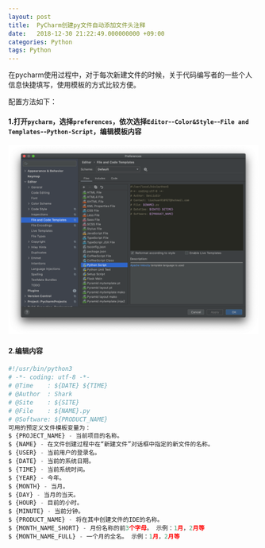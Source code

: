 ```yaml
---
layout: post
title:  PyCharm创建py文件自动添加文件头注释
date:   2018-12-30 21:22:49.000000000 +09:00
categories: Python
tags: Python
---
```


在pycharm使用过程中，对于每次新建文件的时候，关于代码编写者的一些个人信息快捷填写，使用模板的方式比较方便。

配置方法如下：
#### 1.打开`pycharm`，选择`preferences`，依次选择`Editor`--`Color&Style`--`File and Templates`--`Python-Script`，编辑模板内容

![](/assets/images/2018/PyCharm-custom-template.png)


#### 2.编辑内容

```python
#!/usr/bin/python3
# -*- coding: utf-8 -*-
# @Time    : ${DATE} ${TIME}
# @Author  : Shark
# @Site    : ${SITE}
# @File    : ${NAME}.py
# @Software: ${PRODUCT_NAME}
可用的预定义文件模板变量为：
$ {PROJECT_NAME} - 当前项目的名称。
$ {NAME} - 在文件创建过程中在“新建文件”对话框中指定的新文件的名称。
$ {USER} - 当前用户的登录名。
$ {DATE} - 当前的系统日期。
$ {TIME} - 当前系统时间。
$ {YEAR} - 今年。
$ {MONTH} - 当月。
$ {DAY} - 当月的当天。
$ {HOUR} - 目前的小时。
$ {MINUTE} - 当前分钟。
$ {PRODUCT_NAME} - 将在其中创建文件的IDE的名称。
$ {MONTH_NAME_SHORT} - 月份名称的前3个字母。 示例：1月，2月等
$ {MONTH_NAME_FULL} - 一个月的全名。 示例：1月，2月等

```




